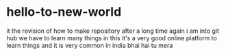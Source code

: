 # hello-to-new-world
it the revision of how to make repository
after a long time again i am into git hub 
we have to learn many things in this it's a very good online platform 
to learn things and it is very common in india
bhai hai tu mera
